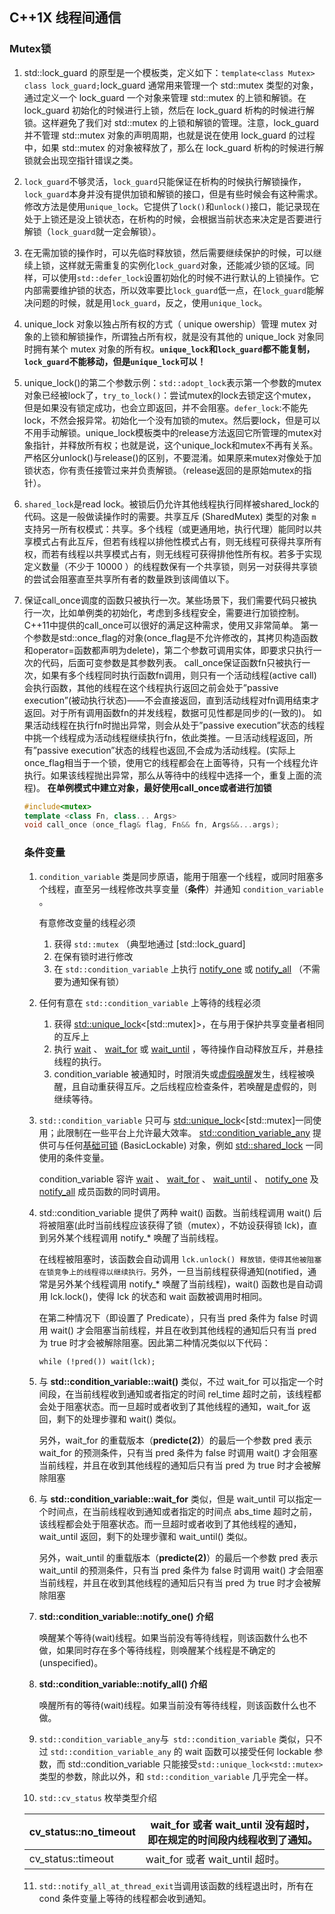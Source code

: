 ## C++1X 线程间通信

### Mutex锁

1. std::lock_guard 的原型是一个模板类，定义如下：`template<class Mutex> class lock_guard;`lock_guard 通常用来管理一个 std::mutex 类型的对象，通过定义一个 lock_guard 一个对象来管理 std::mutex 的上锁和解锁。在 lock_guard 初始化的时候进行上锁，然后在 lock_guard 析构的时候进行解锁。这样避免了我们对 std::mutex 的上锁和解锁的管理。注意，lock_guard 并不管理 std::mutex 对象的声明周期，也就是说在使用 lock_guard 的过程中，如果 std::mutex 的对象被释放了，那么在 lock_guard 析构的时候进行解锁就会出现空指针错误之类。

2. `lock_guard`不够灵活，`lock_guard`只能保证在析构的时候执行解锁操作，`lock_guard`本身并没有提供加锁和解锁的接口，但是有些时候会有这种需求。修改方法是使用`unique_lock`。它提供了`lock()`和`unlock()`接口，能记录现在处于上锁还是没上锁状态，在析构的时候，会根据当前状态来决定是否要进行解锁（`lock_guard`就一定会解锁）。

3. 在无需加锁的操作时，可以先临时释放锁，然后需要继续保护的时候，可以继续上锁，这样就无需重复的实例化`lock_guard`对象，还能减少锁的区域。同样，可以使用`std::defer_lock`设置初始化的时候不进行默认的上锁操作。它内部需要维护锁的状态，所以效率要比`lock_guard`低一点，在`lock_guard`能解决问题的时候，就是用`lock_guard`，反之，使用`unique_lock`。

4. unique_lock 对象以独占所有权的方式（ unique owership）管理 mutex 对象的上锁和解锁操作，所谓独占所有权，就是没有其他的 unique_lock 对象同时拥有某个 mutex 对象的所有权。**`unique_lock`和`lock_guard`都不能复制，`lock_guard`不能移动，但是`unique_lock`可以！**

5. unique_lock()的第二个参数示例：`std::adopt_lock`表示第一个参数的mutex对象已经被lock了，`try_to_lock()`：尝试mutex的lock去锁定这个mutex，但是如果没有锁定成功，也会立即返回，并不会阻塞。`defer_lock`:不能先lock，不然会报异常。初始化一个没有加锁的mutex。然后要lock，但是可以不用手动解锁。unique_lock模板类中的release方法返回它所管理的mutex对象指针，并释放所有权；也就是说，这个unique_lock和mutex不再有关系。严格区分unlock()与release()的区别，不要混淆。如果原来mutex对像处于加锁状态，你有责任接管过来并负责解锁。（release返回的是原始mutex的指针）。

6. `shared_lock`是read lock。被锁后仍允许其他线程执行同样被shared_lock的代码。这是一般做读操作时的需要。共享互斥 (SharedMutex) 类型的对象 `m` 支持另一所有权模式：共享。多个线程（或更通用地，执行代理）能同时以共享模式占有此互斥，但若有线程以排他性模式占有，则无线程可获得共享所有权，而若有线程以共享模式占有，则无线程可获得排他性所有权。若多于实现定义数量（不少于 10000 ）的线程数保有一个共享锁，则另一对获得共享锁的尝试会阻塞直至共享所有者的数量跌到该阈值以下。

7. 保证call_once调度的函数只被执行一次。某些场景下，我们需要代码只被执行一次，比如单例类的初始化，考虑到多线程安全，需要进行加锁控制。C++11中提供的call_once可以很好的满足这种需求，使用又非常简单。
   第一个参数是std::once_flag的对象(once_flag是不允许修改的，其拷贝构造函数和operator=函数都声明为delete)，第二个参数可调用实体，即要求只执行一次的代码，后面可变参数是其参数列表。 
   call_once保证函数fn只被执行一次，如果有多个线程同时执行函数fn调用，则只有一个活动线程(active call)会执行函数，其他的线程在这个线程执行返回之前会处于”passive execution”(被动执行状态)——不会直接返回，直到活动线程对fn调用结束才返回。对于所有调用函数fn的并发线程，数据可见性都是同步的(一致的)。 
   如果活动线程在执行fn时抛出异常，则会从处于”passive execution”状态的线程中挑一个线程成为活动线程继续执行fn，依此类推。一旦活动线程返回，所有”passive execution”状态的线程也返回,不会成为活动线程。(实际上once_flag相当于一个锁，使用它的线程都会在上面等待，只有一个线程允许执行。如果该线程抛出异常，那么从等待中的线程中选择一个，重复上面的流程)。
   **在单例模式中建立对象，最好使用call_once或者进行加锁**

   ```c++
   #include<mutex>
   template <class Fn, class... Args>
   void call_once (once_flag& flag, Fn&& fn, Args&&...args); 
   ```

   ### 条件变量

   1. `condition_variable` 类是同步原语，能用于阻塞一个线程，或同时阻塞多个线程，直至另一线程修改共享变量（**条件**）并通知 `condition_variable` 。

      有意修改变量的线程必须

      1. 获得 `std::mutex` （典型地通过 [std::lock_guard]
      2. 在保有锁时进行修改
      3. 在 `std::condition_variable` 上执行 [notify_one](https://zh.cppreference.com/w/cpp/thread/condition_variable/notify_one) 或 [notify_all](https://zh.cppreference.com/w/cpp/thread/condition_variable/notify_all) （不需要为通知保有锁）

   2. 任何有意在 `std::condition_variable` 上等待的线程必须

      1. 获得 [std::unique_lock](http://zh.cppreference.com/w/cpp/thread/unique_lock)<[std::mutex]>，在与用于保护共享变量者相同的互斥上
      2. 执行 [wait](https://zh.cppreference.com/w/cpp/thread/condition_variable/wait) 、 [wait_for](https://zh.cppreference.com/w/cpp/thread/condition_variable/wait_for) 或 [wait_until](https://zh.cppreference.com/w/cpp/thread/condition_variable/wait_until) ，等待操作自动释放互斥，并悬挂线程的执行。
      3. condition_variable 被通知时，时限消失或[虚假唤醒](https://en.wikipedia.org/wiki/Spurious_wakeup)发生，线程被唤醒，且自动重获得互斥。之后线程应检查条件，若唤醒是虚假的，则继续等待。

   3. `std::condition_variable` 只可与 [std::unique_lock](http://zh.cppreference.com/w/cpp/thread/unique_lock)<[std::mutex]一同使用；此限制在一些平台上允许最大效率。 [std::condition_variable_any](https://zh.cppreference.com/w/cpp/thread/condition_variable_any) 提供可与任何[基础可锁](https://zh.cppreference.com/w/cpp/named_req/BasicLockable) (BasicLockable) 对象，例如 [std::shared_lock](https://zh.cppreference.com/w/cpp/thread/shared_lock) 一同使用的条件变量。

      condition_variable 容许 [wait](https://zh.cppreference.com/w/cpp/thread/condition_variable/wait) 、 [wait_for](https://zh.cppreference.com/w/cpp/thread/condition_variable/wait_for) 、 [wait_until](https://zh.cppreference.com/w/cpp/thread/condition_variable/wait_until) 、 [notify_one](https://zh.cppreference.com/w/cpp/thread/condition_variable/notify_one) 及 [notify_all](https://zh.cppreference.com/w/cpp/thread/condition_variable/notify_all) 成员函数的同时调用。

   4. std::condition_variable 提供了两种 wait() 函数。当前线程调用 wait() 后将被阻塞(此时当前线程应该获得了锁（mutex），不妨设获得锁 lck)，直到另外某个线程调用 notify_* 唤醒了当前线程。

      在线程被阻塞时，该函数会自动调用 `lck.unlock() 释放锁，使得其他被阻塞在锁竞争上的线程得以继续执行。`另外，一旦当前线程获得通知(notified，通常是另外某个线程调用 notify_* 唤醒了当前线程)，wait() 函数也是自动调用 lck.lock()，使得 lck 的状态和 wait 函数被调用时相同。

      在第二种情况下（即设置了 Predicate），只有当 pred 条件为 false 时调用 wait() 才会阻塞当前线程，并且在收到其他线程的通知后只有当 pred 为 true 时才会被解除阻塞。因此第二种情况类似以下代码：

      `while (!pred()) wait(lck);`

   5. 与 **std::condition_variable::wait()** 类似，不过 wait_for 可以指定一个时间段，在当前线程收到通知或者指定的时间 rel_time 超时之前，该线程都会处于阻塞状态。而一旦超时或者收到了其他线程的通知，wait_for 返回，剩下的处理步骤和 wait() 类似。

      另外，wait_for 的重载版本（**predicte(2)**）的最后一个参数 pred 表示 wait_for 的预测条件，只有当 pred 条件为 false 时调用 wait() 才会阻塞当前线程，并且在收到其他线程的通知后只有当 pred 为 true 时才会被解除阻塞

   6. 与 **std::condition_variable::wait_for** 类似，但是 wait_until 可以指定一个时间点，在当前线程收到通知或者指定的时间点 abs_time 超时之前，该线程都会处于阻塞状态。而一旦超时或者收到了其他线程的通知，wait_until 返回，剩下的处理步骤和 wait_until() 类似。

      另外，wait_until 的重载版本（**predicte(2)**）的最后一个参数 pred 表示 wait_until 的预测条件，只有当 pred 条件为 false 时调用 wait() 才会阻塞当前线程，并且在收到其他线程的通知后只有当 pred 为 true 时才会被解除阻塞

   7. **std::condition_variable::notify_one() 介绍**

      唤醒某个等待(wait)线程。如果当前没有等待线程，则该函数什么也不做，如果同时存在多个等待线程，则唤醒某个线程是不确定的(unspecified)。

   8. **std::condition_variable::notify_all() 介绍**

      唤醒所有的等待(wait)线程。如果当前没有等待线程，则该函数什么也不做。

   9. `std::condition_variable_any`与` std::condition_variable` 类似，只不过 `std::condition_variable_any` 的 wait 函数可以接受任何 lockable 参数，而 std::condition_variable 只能接受` std::unique_lock<std::mutex> `类型的参数，除此以外，和 `std::condition_variable` 几乎完全一样。

   10.  `std::cv_status` 枚举类型介绍

      | cv_status::no_timeout | wait_for 或者 wait_until 没有超时，即在规定的时间段内线程收到了通知。 |
      | --------------------- | ------------------------------------------------------------ |
      | cv_status::timeout    | wait_for 或者 wait_until 超时。                              |

   11.  `std::notify_all_at_thread_exit`当调用该函数的线程退出时，所有在 cond 条件变量上等待的线程都会收到通知。

